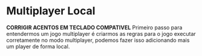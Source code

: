 # Multiplayer Local

**CORRIGIR ACENTOS EM TECLADO COMPATIVEL**
Primeiro passo para entendermos um jogo multiplayer é criarmos as regras para o jogo executar corretamente no modo multiplayer, podemos fazer isso adicionando mais um player de forma local.

